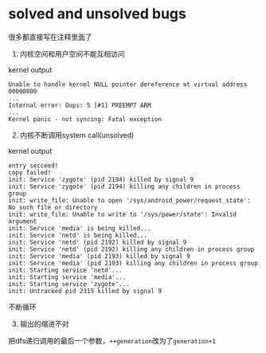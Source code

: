 # solved and unsolved bugs

很多都直接写在注释里面了

1. 内核空间和用户空间不能互相访问

kernel output
```
Unable to handle kernel NULL pointer dereference at virtual address 00000800
...
Internal error: Oops: 5 [#1] PREEMPT ARM
...
Kernel panic - not syncing: Fatal exception
```

2. 内核不断调用system call(unsolved)

kernel output
```
entry secceed!
copy failed!
init: Service 'zygote' (pid 2194) killed by signal 9
init: Service 'zygote' (pid 2194) killing any children in process group
init: write_file: Unable to open '/sys/android_power/request_state': No such file or directory
init: write_file: Unable to write to '/sys/power/state': Invalid argument
init: Service 'media' is being killed...
init: Service 'netd' is being killed...
init: Service 'netd' (pid 2192) killed by signal 9
init: Service 'netd' (pid 2192) killing any children in process group
init: Service 'media' (pid 2193) killed by signal 9
init: Service 'media' (pid 2193) killing any children in process group
init: Starting service 'netd'...
init: Starting service 'media'...
init: Starting service 'zygote'...
init: Untracked pid 2315 killed by signal 9
```
不断循环

3. 输出的缩进不对

把dfs递归调用的最后一个参数，`++generation`改为了`generation+1`

